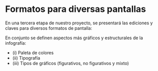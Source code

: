 # Formatos para diversas pantallas

En una tercera etapa de nuestro proyecto, se presentará las ediciones y claves para diversos formatos de pantalla: 

En conjunto se definen aspectos más gráficos y estructurales de la infografía:
- (i) Paleta de colores
- (ii) Tipografía
- (iii) Tipos de gráficos (figurativos, no figurativos y mixto)



